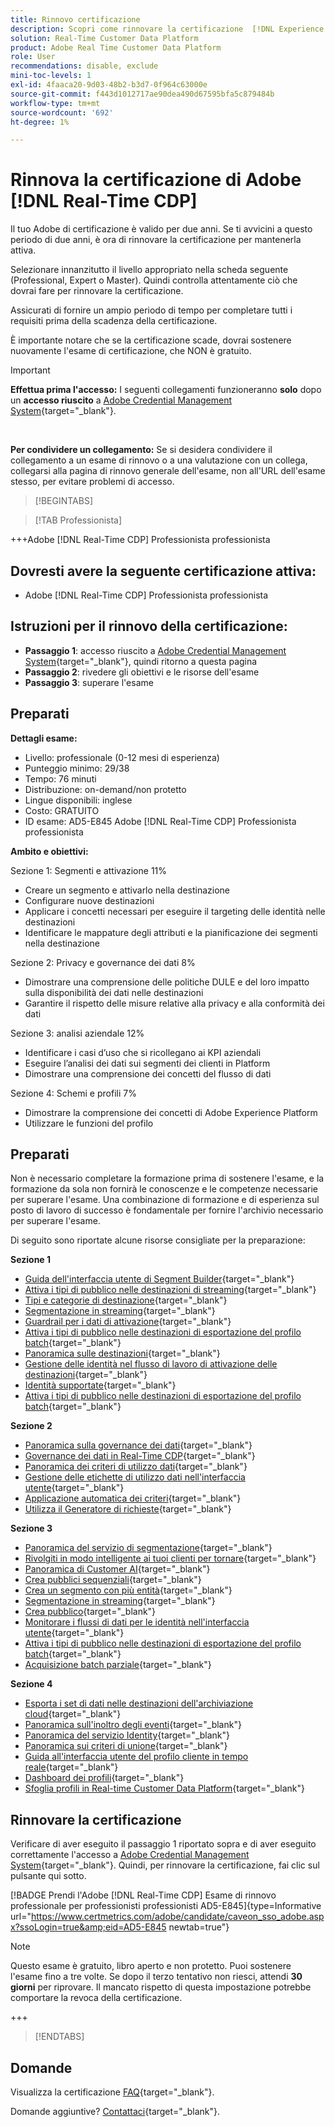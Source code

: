 ```yaml
---
title: Rinnovo certificazione
description: Scopri come rinnovare la certificazione  [!DNL Experience Platform]  in [!DNL Real-Time Customer Data Platform].
solution: Real-Time Customer Data Platform
product: Adobe Real Time Customer Data Platform
role: User
recommendations: disable, exclude
mini-toc-levels: 1
exl-id: 4faaca20-9d03-48b2-b3d7-0f964c63000e
source-git-commit: f443d1012717ae90dea490d67595bfa5c879484b
workflow-type: tm+mt
source-wordcount: '692'
ht-degree: 1%

---
```


# Rinnova la certificazione di Adobe [!DNL Real-Time CDP]

Il tuo Adobe di certificazione è valido per due anni. Se ti avvicini a questo periodo di due anni, è ora di rinnovare la certificazione per mantenerla attiva.

Selezionare innanzitutto il livello appropriato nella scheda seguente (Professional, Expert o Master). Quindi controlla attentamente ciò che dovrai fare per rinnovare la certificazione.

Assicurati di fornire un ampio periodo di tempo per completare tutti i requisiti prima della scadenza della certificazione.

È importante notare che se la certificazione scade, dovrai sostenere nuovamente l&#39;esame di certificazione, che NON è gratuito.

>[!IMPORTANT]
>
>**Effettua prima l&#39;accesso:** I seguenti collegamenti funzioneranno **solo** dopo un **accesso riuscito** a [Adobe Credential Management System](https://www.certmetrics.com/adobe){target="_blank"}.
>
><br>
>
>**Per condividere un collegamento:** Se si desidera condividere il collegamento a un esame di rinnovo o a una valutazione con un collega, collegarsi alla pagina di rinnovo generale dell&#39;esame, non all&#39;URL dell&#39;esame stesso, per evitare problemi di accesso.

>[!BEGINTABS]

>[!TAB Professionista]

+++Adobe [!DNL Real-Time CDP] Professionista professionista

## Dovresti avere la seguente certificazione **attiva**:

* Adobe [!DNL Real-Time CDP] Professionista professionista

## Istruzioni per il rinnovo della certificazione:

* **Passaggio 1**: accesso riuscito a [Adobe Credential Management System](https://www.certmetrics.com/adobe){target="_blank"}, quindi ritorno a questa pagina
* **Passaggio 2**: rivedere gli obiettivi e le risorse dell&#39;esame
* **Passaggio 3**: superare l&#39;esame

## Preparati

**Dettagli esame:**

* Livello: professionale (0-12 mesi di esperienza)
* Punteggio minimo: 29/38
* Tempo: 76 minuti
* Distribuzione: on-demand/non protetto
* Lingue disponibili: inglese
* Costo: GRATUITO
* ID esame: AD5-E845 Adobe [!DNL Real-Time CDP] Professionista professionista

**Ambito e obiettivi:**

Sezione 1: Segmenti e attivazione 11%

* Creare un segmento e attivarlo nella destinazione
* Configurare nuove destinazioni
* Applicare i concetti necessari per eseguire il targeting delle identità nelle destinazioni
* Identificare le mappature degli attributi e la pianificazione dei segmenti nella destinazione

Sezione 2: Privacy e governance dei dati 8%

* Dimostrare una comprensione delle politiche DULE e del loro impatto sulla disponibilità dei dati nelle destinazioni
* Garantire il rispetto delle misure relative alla privacy e alla conformità dei dati

Sezione 3: analisi aziendale 12%

* Identificare i casi d’uso che si ricollegano ai KPI aziendali
* Eseguire l’analisi dei dati sui segmenti dei clienti in Platform
* Dimostrare una comprensione dei concetti del flusso di dati

Sezione 4: Schemi e profili 7%

* Dimostrare la comprensione dei concetti di Adobe Experience Platform
* Utilizzare le funzioni del profilo

## Preparati

Non è necessario completare la formazione prima di sostenere l&#39;esame, e la formazione da sola non fornirà le conoscenze e le competenze necessarie per superare l&#39;esame. Una combinazione di formazione e di esperienza sul posto di lavoro di successo è fondamentale per fornire l&#39;archivio necessario per superare l&#39;esame.

Di seguito sono riportate alcune risorse consigliate per la preparazione:

**Sezione 1**

* [Guida dell&#39;interfaccia utente di Segment Builder](https://experienceleague.adobe.com/docs/experience-platform/segmentation/ui/segment-builder.html?lang=it){target="_blank"}
* [Attiva i tipi di pubblico nelle destinazioni di streaming](https://experienceleague.adobe.com/docs/experience-platform/destinations/ui/activate/activate-segment-streaming-destinations.html){target="_blank"}
* [Tipi e categorie di destinazione](https://experienceleague.adobe.com/docs/experience-platform/destinations/destination-types.html){target="_blank"}
* [Segmentazione in streaming](https://experienceleague.adobe.com/docs/experience-platform/segmentation/ui/streaming-segmentation.html?lang=it){target="_blank"}
* [Guardrail per i dati di attivazione](https://experienceleague.adobe.com/docs/experience-platform/destinations/guardrails.html){target="_blank"}
* [Attiva i tipi di pubblico nelle destinazioni di esportazione del profilo batch](https://experienceleague.adobe.com/docs/experience-platform/destinations/ui/activate/activate-batch-profile-destinations.html){target="_blank"}
* [Panoramica sulle destinazioni](https://experienceleague.adobe.com/docs/experience-platform/destinations/home.html?lang=it){target="_blank"}
* [Gestione delle identità nel flusso di lavoro di attivazione delle destinazioni](https://experienceleague.adobe.com/docs/experience-platform/destinations/how-destinations-work/identity-handling.html){target="_blank"}
* [Identità supportate](https://experienceleague.adobe.com/docs/experience-platform/destinations/catalog/social/facebook.html#supported-identities){target="_blank"}
* [Attiva i tipi di pubblico nelle destinazioni di esportazione del profilo batch](https://experienceleague.adobe.com/docs/experience-platform/destinations/ui/activate/activate-batch-profile-destinations.html){target="_blank"}

**Sezione 2**

* [Panoramica sulla governance dei dati](https://experienceleague.adobe.com/docs/experience-platform/data-governance/home.html?lang=it){target="_blank"}
* [Governance dei dati in Real-Time CDP](https://experienceleague.adobe.com/docs/experience-platform/rtcdp/privacy/data-governance-overview.html){target="_blank"}
* [Panoramica dei criteri di utilizzo dati](https://experienceleague.adobe.com/docs/experience-platform/data-governance/policies/overview.html?lang=it){target="_blank"}
* [Gestione delle etichette di utilizzo dati nell&#39;interfaccia utente](https://experienceleague.adobe.com/docs/experience-platform/data-governance/labels/user-guide.html?lang=it){target="_blank"}
* [Applicazione automatica dei criteri](https://experienceleague.adobe.com/docs/experience-platform/data-governance/enforcement/auto-enforcement.html?lang=it){target="_blank"}
* [Utilizza il Generatore di richieste](https://experienceleague.adobe.com/docs/experience-platform/privacy/ui/user-guide.html?lang=it#request-builder){target="_blank"}

**Sezione 3**

* [Panoramica del servizio di segmentazione](https://experienceleague.adobe.com/docs/experience-platform/segmentation/home.html?lang=it){target="_blank"}
* [Rivolgiti in modo intelligente ai tuoi clienti per tornare](https://experienceleague.adobe.com/docs/experience-platform/rtcdp/use-cases/personalization-insights-engagement/intelligent-re-engagement.html){target="_blank"}
* [Panoramica di Customer AI](https://experienceleague.adobe.com/docs/experience-platform/intelligent-services/customer-ai/overview.html){target="_blank"}
* [Crea pubblici sequenziali](https://experienceleague.adobe.com/docs/platform-learn/tutorials/audiences/create-sequential-audiences.html){target="_blank"}
* [Crea un segmento con più entità](https://experienceleague.adobe.com/docs/platform-learn/getting-started-for-data-architects-and-data-engineers/build-segments.html?lang=en#build-a-multi-entity-segment){target="_blank"}
* [Segmentazione in streaming](https://experienceleague.adobe.com/docs/experience-platform/segmentation/ui/streaming-segmentation.html?lang=it){target="_blank"}
* [Crea pubblico](https://experienceleague.adobe.com/docs/platform-learn/tutorials/audiences/create-audiences.html){target="_blank"}
* [Monitorare i flussi di dati per le identità nell&#39;interfaccia utente](https://experienceleague.adobe.com/docs/experience-platform/dataflows/ui/monitor-identities.html){target="_blank"}
* [Attiva i tipi di pubblico nelle destinazioni di esportazione del profilo batch](https://experienceleague.adobe.com/docs/experience-platform/destinations/ui/activate/activate-batch-profile-destinations.html){target="_blank"}
* [Acquisizione batch parziale](https://experienceleague.adobe.com/docs/experience-platform/ingestion/batch/partial.html){target="_blank"}

**Sezione 4**

* [Esporta i set di dati nelle destinazioni dell&#39;archiviazione cloud](https://experienceleague.adobe.com/docs/experience-platform/destinations/ui/activate/export-datasets.html){target="_blank"}
* [Panoramica sull&#39;inoltro degli eventi](https://experienceleague.adobe.com/docs/experience-platform/tags/event-forwarding/overview.html){target="_blank"}
* [Panoramica del servizio Identity](https://experienceleague.adobe.com/docs/experience-platform/identity/home.html?lang=it){target="_blank"}
* [Panoramica sui criteri di unione](https://experienceleague.adobe.com/docs/experience-platform/profile/merge-policies/overview.html){target="_blank"}
* [Guida all&#39;interfaccia utente del profilo cliente in tempo reale](https://experienceleague.adobe.com/docs/experience-platform/profile/ui/user-guide.html?lang=it){target="_blank"}
* [Dashboard dei profili](https://experienceleague.adobe.com/docs/experience-platform/dashboards/guides/profiles.html){target="_blank"}
* [Sfoglia profili in Real-time Customer Data Platform](https://experienceleague.adobe.com/docs/experience-platform/rtcdp/profile/profile-browse.html){target="_blank"}

## Rinnovare la certificazione

Verificare di aver eseguito il passaggio 1 riportato sopra e di aver eseguito correttamente l&#39;accesso a [Adobe Credential Management System](https://www.certmetrics.com/adobe){target="_blank"}. Quindi, per rinnovare la certificazione, fai clic sul pulsante qui sotto.

[!BADGE Prendi l&#39;Adobe [!DNL Real-Time CDP] Esame di rinnovo professionale per professionisti professionisti AD5-E845]{type=Informative url="https://www.certmetrics.com/adobe/candidate/caveon_sso_adobe.aspx?ssoLogin=true&amp;eid=AD5-E845 newtab=true"}

>[!NOTE]
>
>Questo esame è gratuito, libro aperto e non protetto. Puoi sostenere l&#39;esame fino a tre volte. Se dopo il terzo tentativo non riesci, attendi **30 giorni** per riprovare. Il mancato rispetto di questa impostazione potrebbe comportare la revoca della certificazione.

+++

>[!ENDTABS]

## Domande

Visualizza la certificazione [FAQ](https://experienceleague.adobe.com/docs/certification/certification/faq.html){target="_blank"}.

Domande aggiuntive? [Contattaci](mailto:certif@adobe.com){target="_blank"}.
